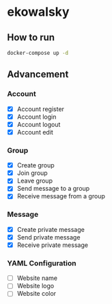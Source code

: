 # ekowalsky

## How to run
```bash
docker-compose up -d
```

## Advancement
### Account
- [X] Account register
- [X] Account login
- [X] Account logout
- [X] Account edit

### Group
- [X] Create group
- [X] Join group
- [X] Leave group
- [X] Send message to a group
- [X] Receive message from a group

### Message
- [X] Create private message
- [X] Send private message
- [X] Receive private message

### YAML Configuration
- [ ] Website name
- [ ] Website logo
- [ ] Website color
